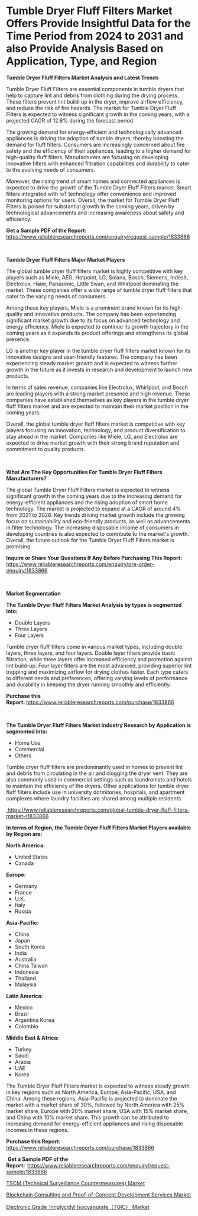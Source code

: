 <p><h1>Tumble Dryer Fluff Filters Market Offers Provide Insightful Data for the Time Period from 2024 to 2031 and also Provide Analysis Based on Application, Type, and Region</h1></p><p><strong>Tumble Dryer Fluff Filters Market Analysis and Latest Trends</strong></p>
<p><p>Tumble Dryer Fluff Filters are essential components in tumble dryers that help to capture lint and debris from clothing during the drying process. These filters prevent lint build-up in the dryer, improve airflow efficiency, and reduce the risk of fire hazards. The market for Tumble Dryer Fluff Filters is expected to witness significant growth in the coming years, with a projected CAGR of 12.6% during the forecast period.</p><p>The growing demand for energy-efficient and technologically advanced appliances is driving the adoption of tumble dryers, thereby boosting the demand for fluff filters. Consumers are increasingly concerned about fire safety and the efficiency of their appliances, leading to a higher demand for high-quality fluff filters. Manufacturers are focusing on developing innovative filters with enhanced filtration capabilities and durability to cater to the evolving needs of consumers.</p><p>Moreover, the rising trend of smart homes and connected appliances is expected to drive the growth of the Tumble Dryer Fluff Filters market. Smart filters integrated with IoT technology offer convenience and improved monitoring options for users. Overall, the market for Tumble Dryer Fluff Filters is poised for substantial growth in the coming years, driven by technological advancements and increasing awareness about safety and efficiency.</p></p>
<p><strong>Get a Sample PDF of the Report:&nbsp;</strong> <a href="https://www.reliableresearchreports.com/enquiry/request-sample/1833866">https://www.reliableresearchreports.com/enquiry/request-sample/1833866</a></p>
<p>&nbsp;</p>
<p><strong>Tumble Dryer Fluff Filters Major Market Players</strong></p>
<p><p>The global tumble dryer fluff filters market is highly competitive with key players such as Miele, AEG, Hotpoint, LG, Solana, Bosch, Siemens, Indesit, Electrolux, Haier, Panasonic, Little Swan, and Whirlpool dominating the market. These companies offer a wide range of tumble dryer fluff filters that cater to the varying needs of consumers.</p><p>Among these key players, Miele is a prominent brand known for its high-quality and innovative products. The company has been experiencing significant market growth due to its focus on advanced technology and energy efficiency. Miele is expected to continue its growth trajectory in the coming years as it expands its product offerings and strengthens its global presence.</p><p>LG is another key player in the tumble dryer fluff filters market known for its innovative designs and user-friendly features. The company has been experiencing steady market growth and is expected to witness further growth in the future as it invests in research and development to launch new products.</p><p>In terms of sales revenue, companies like Electrolux, Whirlpool, and Bosch are leading players with a strong market presence and high revenue. These companies have established themselves as key players in the tumble dryer fluff filters market and are expected to maintain their market position in the coming years.</p><p>Overall, the global tumble dryer fluff filters market is competitive with key players focusing on innovation, technology, and product diversification to stay ahead in the market. Companies like Miele, LG, and Electrolux are expected to drive market growth with their strong brand reputation and commitment to quality products.</p></p>
<p>&nbsp;</p>
<p><strong>What Are The Key Opportunities For Tumble Dryer Fluff Filters Manufacturers?</strong></p>
<p><p>The global Tumble Dryer Fluff Filters market is expected to witness significant growth in the coming years due to the increasing demand for energy-efficient appliances and the rising adoption of smart home technology. The market is projected to expand at a CAGR of around 4% from 2021 to 2026. Key trends driving market growth include the growing focus on sustainability and eco-friendly products, as well as advancements in filter technology. The increasing disposable income of consumers in developing countries is also expected to contribute to the market's growth. Overall, the future outlook for the Tumble Dryer Fluff Filters market is promising.</p></p>
<p><strong>Inquire or Share Your Questions If Any Before Purchasing This Report:</strong> <a href="https://www.reliableresearchreports.com/enquiry/pre-order-enquiry/1833866">https://www.reliableresearchreports.com/enquiry/pre-order-enquiry/1833866</a></p>
<p>&nbsp;</p>
<p><strong>Market Segmentation</strong></p>
<p><strong>The Tumble Dryer Fluff Filters Market Analysis by types is segmented into:</strong></p>
<p><ul><li>Double Layers</li><li>Three Layers</li><li>Four Layers</li></ul></p>
<p><p>Tumble dryer fluff filters come in various market types, including double layers, three layers, and four layers. Double layer filters provide basic filtration, while three layers offer increased efficiency and protection against lint build-up. Four layer filters are the most advanced, providing superior lint trapping and maximizing airflow for drying clothes faster. Each type caters to different needs and preferences, offering varying levels of performance and durability in keeping the dryer running smoothly and efficiently.</p></p>
<p><strong>Purchase this Report:&nbsp;</strong><a href="https://www.reliableresearchreports.com/purchase/1833866">https://www.reliableresearchreports.com/purchase/1833866</a></p>
<p>&nbsp;</p>
<p><strong>The Tumble Dryer Fluff Filters Market Industry Research by Application is segmented into:</strong></p>
<p><ul><li>Home Use</li><li>Commercial</li><li>Others</li></ul></p>
<p><p>Tumble dryer fluff filters are predominantly used in homes to prevent lint and debris from circulating in the air and clogging the dryer vent. They are also commonly used in commercial settings such as laundromats and hotels to maintain the efficiency of the dryers. Other applications for tumble dryer fluff filters include use in university dormitories, hospitals, and apartment complexes where laundry facilities are shared among multiple residents.</p></p>
<p><a href="https://www.reliableresearchreports.com/global-tumble-dryer-fluff-filters-market-r1833866">&nbsp;https://www.reliableresearchreports.com/global-tumble-dryer-fluff-filters-market-r1833866</a></p>
<p><strong>In terms of Region, the Tumble Dryer Fluff Filters Market Players available by Region are:</strong></p>
<p>
    <p> <strong> North America: </strong>
        <ul>
            <li>United States</li>
            <li>Canada</li>
        </ul>
        </p> 
    <p> <strong> Europe: </strong>
        <ul>
            <li>Germany</li>
            <li>France</li>
            <li>U.K.</li>
            <li>Italy</li>
            <li>Russia</li>
        </ul>
        </p> 
    <p> <strong> Asia-Pacific: </strong>
        <ul>
            <li>China</li>
            <li>Japan</li>
            <li>South Korea</li>
            <li>India</li>
            <li>Australia</li>
            <li>China Taiwan</li>
            <li>Indonesia</li>
            <li>Thailand</li>
            <li>Malaysia</li>
        </ul>
        </p> 
    <p> <strong> Latin America: </strong>
        <ul>
            <li>Mexico</li>
            <li>Brazil</li>
            <li>Argentina Korea</li>
            <li>Colombia</li>
        </ul>
        </p> 
    <p> <strong> Middle East & Africa: </strong>
        <ul>
            <li>Turkey</li>
            <li>Saudi</li>
            <li>Arabia</li>
            <li>UAE</li>
            <li>Korea</li>
        </ul>
    </p>
    </p>
<p><p>The Tumble Dryer Fluff Filters market is expected to witness steady growth in key regions such as North America, Europe, Asia-Pacific, USA, and China. Among these regions, Asia-Pacific is projected to dominate the market with a market share of 30%, followed by North America with 25% market share, Europe with 20% market share, USA with 15% market share, and China with 10% market share. This growth can be attributed to increasing demand for energy-efficient appliances and rising disposable incomes in these regions.</p></p>
<p><strong>Purchase this Report: </strong><a href="https://www.reliableresearchreports.com/purchase/1833866">https://www.reliableresearchreports.com/purchase/1833866</a></p>
<p>&nbsp;<strong>Get a Sample PDF of the Report:&nbsp;&nbsp;</strong><a href="https://www.reliableresearchreports.com/enquiry/request-sample/1833866">https://www.reliableresearchreports.com/enquiry/request-sample/1833866</a></p>
<p><strong></strong></p>
<p><p><a href="https://www.linkedin.com/pulse/tscm-technical-surveillance-countermeasures-market-key-cefse">TSCM (Technical Surveillance Countermeasures) Market</a></p><p><a href="https://www.linkedin.com/pulse/blockchain-consulting-proof-of-concept-development-services-market-8mmfe">Blockchain Consulting and Proof-of-Concept Development Services Market</a></p><p><a href="https://www.linkedin.com/pulse/electronic-grade-trriglycidyl-isocyanuratetgic-market-comprehensive-w2pxc">Electronic Grade Trriglycidyl Isocyanurate（TGIC） Market</a></p></p>